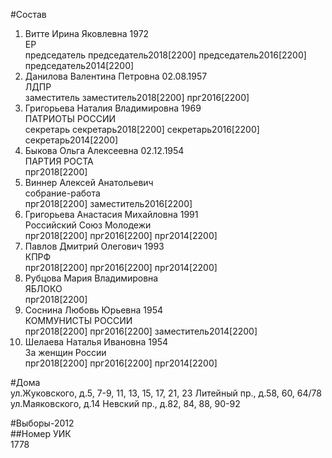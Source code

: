 #Состав  
1. Витте Ирина Яковлевна 1972  
    ЕР  
    председатель председатель2018[2200] председатель2016[2200] председатель2014[2200]  
2. Данилова Валентина Петровна 02.08.1957  
    ЛДПР  
    заместитель заместитель2018[2200] прг2016[2200]  
3. Григорьева Наталия Владимировна 1969  
    ПАТРИОТЫ РОССИИ  
    секретарь секретарь2018[2200] секретарь2016[2200] секретарь2014[2200]  
4. Быкова Ольга Алексеевна 02.12.1954  
    ПАРТИЯ РОСТА  
    прг2018[2200]  
5. Виннер Алексей Анатольевич  
    собрание-работа  
    прг2018[2200] заместитель2016[2200]  
6. Григорьева Анастасия Михайловна 1991  
    Российский Союз Молодежи  
    прг2018[2200] прг2016[2200] прг2014[2200]  
7. Павлов Дмитрий Олегович 1993  
    КПРФ  
    прг2018[2200] прг2016[2200] прг2014[2200]  
8. Рубцова Мария Владимировна  
    ЯБЛОКО  
    прг2018[2200]  
9. Соснина Любовь Юрьевна 1954  
    КОММУНИСТЫ РОССИИ  
    прг2018[2200] прг2016[2200] заместитель2014[2200]  
10. Шелаева Наталья Ивановна 1954  
    За женщин России  
    прг2018[2200] прг2016[2200] прг2014[2200]  
  
#Дома  
ул.Жуковского, д.5, 7-9, 11, 13, 15, 17, 21, 23 Литейный пр., д.58, 60, 64/78 ул.Маяковского, д.14 Невский пр., д.82, 84, 88, 90-92  
  
#Выборы-2012  
##Номер УИК  
1778  
